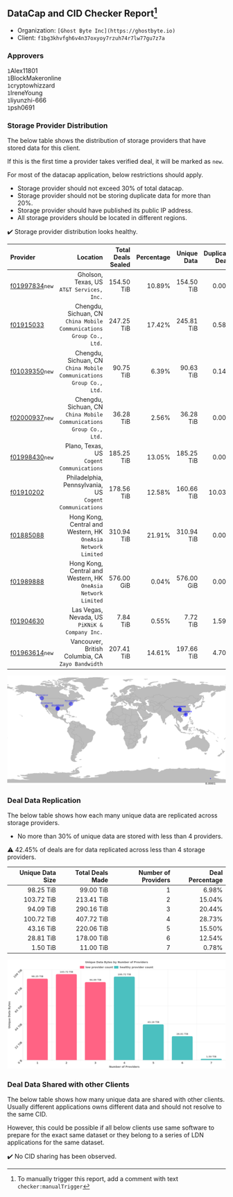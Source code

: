 ## DataCap and CID Checker Report[^1]
 - Organization: `[Ghost Byte Inc](https://ghostbyte.io)`
 - Client: `f1bg3khvfgh6v4n37oxyoy7rzuh74r7lw77gu7z7a`
### Approvers
`1`Alex11801<br/>`1`BlockMakeronline<br/>`1`cryptowhizzard<br/>`1`IreneYoung<br/>`1`liyunzhi-666<br/>`1`psh0691

### Storage Provider Distribution
The below table shows the distribution of storage providers that have stored data for this client.

If this is the first time a provider takes verified deal, it will be marked as `new`.

For most of the datacap application, below restrictions should apply.
 - Storage provider should not exceed 30% of total datacap.
 - Storage provider should not be storing duplicate data for more than 20%.
 - Storage provider should have published its public IP address.
 - All storage providers should be located in different regions.

✔️ Storage provider distribution looks healthy.

| Provider                                                    |                                                               Location | Total Deals Sealed | Percentage | Unique Data | Duplicate Deals |
| :---------------------------------------------------------- | ---------------------------------------------------------------------: | -----------------: | ---------: | ----------: | --------------: |
| [f01997834](https://filfox.info/en/address/f01997834)`new`  |                           Gholson, Texas, US<br/>`AT&T Services, Inc.` |         154.50 TiB |     10.89% |  154.50 TiB |           0.00% |
| [f01915033](https://filfox.info/en/address/f01915033)       | Chengdu, Sichuan, CN<br/>`China Mobile Communications Group Co., Ltd.` |         247.25 TiB |     17.42% |  245.81 TiB |           0.58% |
| [f01039350](https://filfox.info/en/address/f01039350)`new`  | Chengdu, Sichuan, CN<br/>`China Mobile Communications Group Co., Ltd.` |          90.75 TiB |      6.39% |   90.63 TiB |           0.14% |
| [f02000937](https://filfox.info/en/address/f02000937)`new`  | Chengdu, Sichuan, CN<br/>`China Mobile Communications Group Co., Ltd.` |          36.28 TiB |      2.56% |   36.28 TiB |           0.00% |
| [f01998430](https://filfox.info/en/address/f01998430)`new`  |                           Plano, Texas, US<br/>`Cogent Communications` |         185.25 TiB |     13.05% |  185.25 TiB |           0.00% |
| [f01910202](https://filfox.info/en/address/f01910202)       |             Philadelphia, Pennsylvania, US<br/>`Cogent Communications` |         178.56 TiB |     12.58% |  160.66 TiB |          10.03% |
| [f01885088](https://filfox.info/en/address/f01885088)       |       Hong Kong, Central and Western, HK<br/>`OneAsia Network Limited` |         310.94 TiB |     21.91% |  310.94 TiB |           0.00% |
| [f01989888](https://filfox.info/en/address/f01989888)       |       Hong Kong, Central and Western, HK<br/>`OneAsia Network Limited` |         576.00 GiB |      0.04% |  576.00 GiB |           0.00% |
| [f01904630](https://filfox.info/en/address/f01904630)       |                      Las Vegas, Nevada, US<br/>`PiKNiK & Company Inc.` |           7.84 TiB |      0.55% |    7.72 TiB |           1.59% |
| [f01963614](https://filfox.info/en/address/f01963614)`new`  |                   Vancouver, British Columbia, CA<br/>`Zayo Bandwidth` |         207.41 TiB |     14.61% |  197.66 TiB |           4.70% |

![Provider Distribution](https://raw.githubusercontent.com/data-preservation-programs/filplus-checker-assets/main/filecoin-project/filecoin-plus-large-datasets/issues/621/1673536085597.png)
### Deal Data Replication
The below table shows how each many unique data are replicated across storage providers.
- No more than 30% of unique data are stored with less than 4 providers.

⚠️ 42.45% of deals are for data replicated across less than 4 storage providers.

| Unique Data Size | Total Deals Made | Number of Providers | Deal Percentage |
| ---------------: | ---------------: | ------------------: | --------------: |
|        98.25 TiB |        99.00 TiB |                   1 |           6.98% |
|       103.72 TiB |       213.41 TiB |                   2 |          15.04% |
|        94.09 TiB |       290.16 TiB |                   3 |          20.44% |
|       100.72 TiB |       407.72 TiB |                   4 |          28.73% |
|        43.16 TiB |       220.06 TiB |                   5 |          15.50% |
|        28.81 TiB |       178.00 TiB |                   6 |          12.54% |
|         1.50 TiB |        11.00 TiB |                   7 |           0.78% |

![Replication Distribution](https://raw.githubusercontent.com/data-preservation-programs/filplus-checker-assets/main/filecoin-project/filecoin-plus-large-datasets/issues/621/1673536086586.png)
### Deal Data Shared with other Clients
The below table shows how many unique data are shared with other clients.
Usually different applications owns different data and should not resolve to the same CID.

However, this could be possible if all below clients use same software to prepare for the exact same dataset or they belong to a series of LDN applications for the same dataset.

✔️ No CID sharing has been observed.

[^1]: To manually trigger this report, add a comment with text `checker:manualTrigger`
